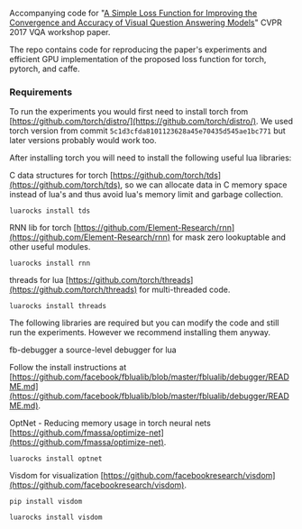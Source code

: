Accompanying code for "[A Simple Loss Function for Improving the Convergence and Accuracy of Visual Question Answering Models](paper.pdf)" CVPR 2017 VQA workshop paper.

The repo contains code for reproducing the paper's experiments and efficient GPU implementation of the proposed loss function for torch, pytorch, and caffe. 

### Requirements

To run the experiments you would first need to install torch from [https://github.com/torch/distro/](https://github.com/torch/distro/). We used torch version from commit `5c1d3cfda8101123628a45e70435d545ae1bc771` but later versions probably would work too.

After installing torch you will need to install the following useful lua libraries:

C data structures for torch [https://github.com/torch/tds](https://github.com/torch/tds), so we can allocate data in C memory space instead of lua's and thus avoid lua's memory limit and garbage collection.

`luarocks install tds`

RNN lib for torch [https://github.com/Element-Research/rnn](https://github.com/Element-Research/rnn) for mask zero lookuptable and other useful modules.

`luarocks install rnn`

threads for lua [https://github.com/torch/threads](https://github.com/torch/threads) for multi-threaded code.

`luarocks install threads`

The following libraries are required but you can modify the code and still run the experiments. However we recommend installing them anyway.

fb-debugger a source-level debugger for lua

Follow the install instructions at [https://github.com/facebook/fblualib/blob/master/fblualib/debugger/README.md](https://github.com/facebook/fblualib/blob/master/fblualib/debugger/README.md).

OptNet - Reducing memory usage in torch neural nets [https://github.com/fmassa/optimize-net](https://github.com/fmassa/optimize-net).

`luarocks install optnet`

Visdom for visualization [https://github.com/facebookresearch/visdom](https://github.com/facebookresearch/visdom).

`pip install visdom`

`luarocks install visdom`
